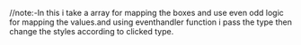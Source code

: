 //note:-In this i take a array for mapping the boxes and use even odd logic for mapping the values.and using eventhandler function i pass the type then change the styles according to clicked type.
